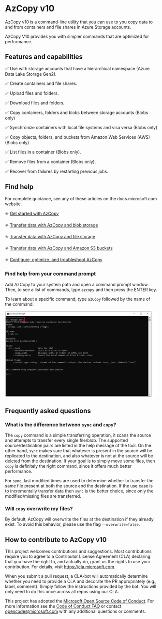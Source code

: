 # AzCopy v10

AzCopy v10 is a command-line utility that you can use to you copy data to and from containers and file shares in Azure Storage accounts. 

AzCopy V10 provides you with simpler commands that are optimized for performance.

## Features and capabilities

:white_check_mark: Use with storage accounts that have a hierarchical namespace (Azure Data Lake Storage Gen2).

:white_check_mark: Create containers and file shares.

:white_check_mark: Upload files and folders.

:white_check_mark: Download files and folders.

:white_check_mark: Copy containers, folders and blobs between storage accounts (Blobs only)

:white_check_mark: Synchronize containers with local file systems and visa versa (Blobs only)

:white_check_mark: Copy objects, folders, and buckets from Amazon Web Services (AWS) (Blobs only)

:white_check_mark: List files in a container (Blobs only).

:white_check_mark: Remove files from a container (Blobs only).

:white_check_mark: Recover from failures by restarting previous jobs.

## Find help

For complete guidance, see any of these articles on the docs.microsoft.com website.

:eight_spoked_asterisk: [Get started with AzCopy](https://docs.microsoft.com/azure/storage/common/storage-use-azcopy-v10)

:eight_spoked_asterisk: [Transfer data with AzCopy and blob storage](storage-use-azcopy-blobs.md)

:eight_spoked_asterisk: [Transfer data with AzCopy and file storage](storage-use-azcopy-files.md)

:eight_spoked_asterisk: [Transfer data with AzCopy and Amazon S3 buckets](storage-use-azcopy-s3.md)

:eight_spoked_asterisk: [Configure, optimize, and troubleshoot AzCopy](storage-use-azcopy-configure.md)

### Find help from your command prompt

Add AzCopy to your system path and open a command prompt window. Then, to see a list of commands, type `azcopy` and then press the ENTER key.

To learn about a specific command, type `azCopy` followed by the name of the command.

![AzCopy command help example](readme-command-prompt.png)

## Frequently asked questions

### What is the difference between `sync` and `copy`?

The `copy` command is a simple transferring operation, it scans the source and attempts to transfer every single file/blob. The supported source/destination pairs are listed in the help message of the tool. On the other hand, `sync` makes sure that whatever is present in the source will be replicated to the destination, and also whatever is not at the source will be deleted from the destination. If your goal is to simply move some files, then `copy` is definitely the right command, since it offers much better performance.

For `sync`, last modified times are used to determine whether to transfer the same file present at both the source and the destination. If the use case is to incrementally transfer data
then `sync` is the better choice, since only the modified/missing files are transferred.

### Will `copy` overwrite my files?

By default, AzCopy will overwrite the files at the destination if they already exist. To avoid this behavior, please use the flag `--overwrite=false`.

## How to contribute to AzCopy v10

This project welcomes contributions and suggestions.  Most contributions require you to agree to a
Contributor License Agreement (CLA) declaring that you have the right to, and actually do, grant us
the rights to use your contribution. For details, visit https://cla.microsoft.com.

When you submit a pull request, a CLA-bot will automatically determine whether you need to provide
a CLA and decorate the PR appropriately (e.g., label, comment). Simply follow the instructions
provided by the bot. You will only need to do this once across all repos using our CLA.

This project has adopted the [Microsoft Open Source Code of Conduct](https://opensource.microsoft.com/codeofconduct/).
For more information see the [Code of Conduct FAQ](https://opensource.microsoft.com/codeofconduct/faq/) or
contact [opencode@microsoft.com](mailto:opencode@microsoft.com) with any additional questions or comments.
